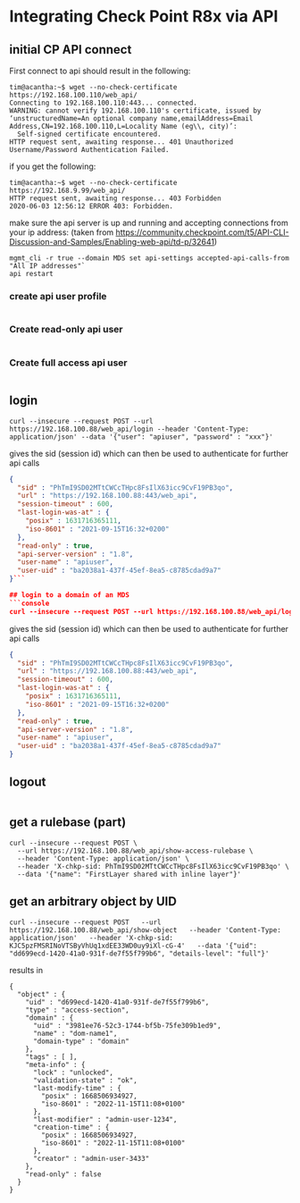 # Integrating Check Point R8x via API

## initial CP API connect
First connect to api should result in the following:
```console
tim@acantha:~$ wget --no-check-certificate https://192.168.100.110/web_api/ 
Connecting to 192.168.100.110:443... connected.
WARNING: cannot verify 192.168.100.110's certificate, issued by ‘unstructuredName=An optional company name,emailAddress=Email Address,CN=192.168.100.110,L=Locality Name (eg\\, city)’:
  Self-signed certificate encountered.
HTTP request sent, awaiting response... 401 Unauthorized
Username/Password Authentication Failed.
```

if you get the following:
```console
tim@acantha:~$ wget --no-check-certificate https://192.168.9.99/web_api/ 
HTTP request sent, awaiting response... 403 Forbidden
2020-06-03 12:56:12 ERROR 403: Forbidden.
``` 
make sure the api server is up and running and accepting connections from your ip address:
(taken from <https://community.checkpoint.com/t5/API-CLI-Discussion-and-Samples/Enabling-web-api/td-p/32641>)
```console
mgmt_cli -r true --domain MDS set api-settings accepted-api-calls-from "All IP addresses"`
api restart
```
### create api user profile

```console
```

### Create read-only api user
```console
```

### Create full access api user
```console
```

## login
```console
curl --insecure --request POST --url https://192.168.100.88/web_api/login --header 'Content-Type: application/json' --data '{"user": "apiuser", "password" : "xxx"}'
```

gives the sid (session id) which can then be used to authenticate for further api calls
```json
{
  "sid" : "PhTmI9SD02MTtCWCcTHpc8FsIlX63icc9CvF19PB3qo",
  "url" : "https://192.168.100.88:443/web_api",
  "session-timeout" : 600,
  "last-login-was-at" : {
    "posix" : 1631716365111,
    "iso-8601" : "2021-09-15T16:32+0200"
  },
  "read-only" : true,
  "api-server-version" : "1.8",
  "user-name" : "apiuser",
  "user-uid" : "ba2038a1-437f-45ef-8ea5-c8785cdad9a7"
}```

## login to a domain of an MDS
```console
curl --insecure --request POST --url https://192.168.100.88/web_api/login --header 'Content-Type: application/json' --data '{"user": "apiuser", "password" : "xxx", "domain": "yyy"}'
```

gives the sid (session id) which can then be used to authenticate for further api calls
```json
{
  "sid" : "PhTmI9SD02MTtCWCcTHpc8FsIlX63icc9CvF19PB3qo",
  "url" : "https://192.168.100.88:443/web_api",
  "session-timeout" : 600,
  "last-login-was-at" : {
    "posix" : 1631716365111,
    "iso-8601" : "2021-09-15T16:32+0200"
  },
  "read-only" : true,
  "api-server-version" : "1.8",
  "user-name" : "apiuser",
  "user-uid" : "ba2038a1-437f-45ef-8ea5-c8785cdad9a7"
}
```


## logout

```console
```

## get a rulebase (part)

```console
curl --insecure --request POST \
  --url https://192.168.100.88/web_api/show-access-rulebase \
  --header 'Content-Type: application/json' \
  --header 'X-chkp-sid: PhTmI9SD02MTtCWCcTHpc8FsIlX63icc9CvF19PB3qo' \
  --data '{"name": "FirstLayer shared with inline layer"}'
```

## get an arbitrary object by UID

```console
curl --insecure --request POST   --url https://192.168.100.88/web_api/show-object   --header 'Content-Type: application/json'   --header 'X-chkp-sid: KJC5pzFMSRINoVTSByVhUq1xdEE33WD0uy9iXl-cG-4'   --data '{"uid": "dd699ecd-1420-41a0-931f-de7f55f799b6", "details-level": "full"}'
```
results in 
```console
{
  "object" : {
    "uid" : "d699ecd-1420-41a0-931f-de7f55f799b6",
    "type" : "access-section",
    "domain" : {
      "uid" : "3981ee76-52c3-1744-bf5b-75fe309b1ed9",
      "name" : "dom-name1",
      "domain-type" : "domain"
    },
    "tags" : [ ],
    "meta-info" : {
      "lock" : "unlocked",
      "validation-state" : "ok",
      "last-modify-time" : {
        "posix" : 1668506934927,
        "iso-8601" : "2022-11-15T11:08+0100"
      },
      "last-modifier" : "admin-user-1234",
      "creation-time" : {
        "posix" : 1668506934927,
        "iso-8601" : "2022-11-15T11:08+0100"
      },
      "creator" : "admin-user-3433"
    },
    "read-only" : false
  }
}
```
